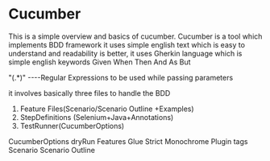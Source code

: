 # Cucumber 
This is a simple overview and basics of cucumber.
Cucumber
  is a tool which implements BDD framework
	it uses simple english text which is easy to understand and readability is better, 
	it uses Gherkin language which is simple english keywords
		Given 
		When
		Then
		And
		As
		But

\"(.*)\"    ----Regular Expressions to be used while passing parameters

it involves basically three files to handle the BDD
1. Feature Files(Scenario/Scenario Outline +Examples)
2. StepDefinitions (Selenium+Java+Annotations)
3. TestRunner(CucumberOptions)

CucumberOptions
		dryRun
		Features
		Glue
		Strict
		Monochrome
		Plugin
		tags
			Scenario 
			Scenario Outline
